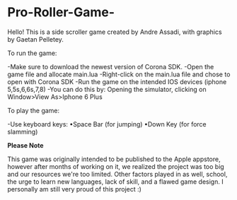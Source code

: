 # Pro-Roller-Game-
Hello! This is a side scroller game created by Andre Assadi, with graphics by Gaetan Pelletey.

To run the game:

-Make sure to download the newest version of Corona SDK.
-Open the game file and allocate main.lua
-Right-click on the main.lua file and chose to open with Corona SDK
-Run the game on the intended IOS devices (iphone 5,5s,6,6s,7,8)
-You can do this by: Opening the simulator, clicking on Window>View As>Iphone 6 Plus

To play the game:

-Use keyboard keys:
•Space Bar (for jumping)
•Down Key (for force slamming)

**Please Note**

This game was originally intended to be published to the Apple appstore, however after months of working on it, we realized the project was too big and our resources we're too limited. Other factors played in as well, school, the urge to learn new languages, lack of skill, and a flawed game design. I personally am still very proud of this project :)





